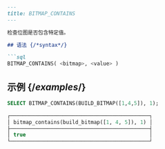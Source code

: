 ```markdown
---
title: BITMAP_CONTAINS
---

检查位图是否包含特定值。

## 语法 {/*syntax*/}

```sql
BITMAP_CONTAINS( <bitmap>, <value> )
```

## 示例 {/*examples*/}

```sql
SELECT BITMAP_CONTAINS(BUILD_BITMAP([1,4,5]), 1);

┌─────────────────────────────────────────────┐
│ bitmap_contains(build_bitmap([1, 4, 5]), 1) │
├─────────────────────────────────────────────┤
│ true                                        │
└─────────────────────────────────────────────┘
```
```
